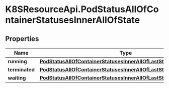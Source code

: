 # K8SResourceApi.PodStatusAllOfContainerStatusesInnerAllOfState

## Properties

Name | Type | Description | Notes
------------ | ------------- | ------------- | -------------
**running** | [**PodStatusAllOfContainerStatusesInnerAllOfLastStateAllOfRunning**](PodStatusAllOfContainerStatusesInnerAllOfLastStateAllOfRunning.md) |  | [optional] 
**terminated** | [**PodStatusAllOfContainerStatusesInnerAllOfLastStateAllOfTerminated**](PodStatusAllOfContainerStatusesInnerAllOfLastStateAllOfTerminated.md) |  | [optional] 
**waiting** | [**PodStatusAllOfContainerStatusesInnerAllOfLastStateAllOfWaiting**](PodStatusAllOfContainerStatusesInnerAllOfLastStateAllOfWaiting.md) |  | [optional] 


